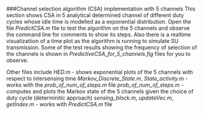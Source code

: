 ###Channel selection algorithm (CSA) implementation with 5 channels
This section shows CSA in 5 analytical determined channel of different duty cycles whose idle time is modelled as a exponential distribution. 
Open the file *PredictCSA.m* file to test the algorithm on the 5 channels and observe the command line for comments to show its steps. Also there is a realtime visualizatiion of a time plot as the algorithm is running to simulate SU transmission.
Some of the test results showing the frequency of selection of the channels is shown in *PredictiveCSA_for_5_channels.fig* files for you to observe.

Other files include 
*HED.m* - shows exponential plots of the 5 channels with respect to intersensing time
*Markov_Discrete_State.m*, *State_activity.m* - works with the *prob_of_num_of_steps.m* file 
*prob_of_num_of_steps.m* - computes and plots the Markov state of the 5 channels given the choice of duty cycle (determinitic approach)
*sensing_block.m*, *updateVec.m*, *getIndex.m* - works with *PredictCSA.m* file
 